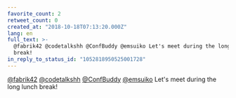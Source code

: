 ```yaml
---
favorite_count: 2
retweet_count: 0
created_at: "2018-10-18T07:13:20.000Z"
lang: en
full_text: >-
  @fabrik42 @codetalkshh @ConfBuddy @emsuiko Let's meet during the long lunch
  break!
in_reply_to_status_id: "1052818950525001728"
---
```


[@fabrik42](https://twitter.com/fabrik42)
[@codetalkshh](https://twitter.com/codetalkshh)
[@ConfBuddy](https://twitter.com/ConfBuddy)
[@emsuiko](https://twitter.com/emsuiko) Let's meet during the long lunch break!
